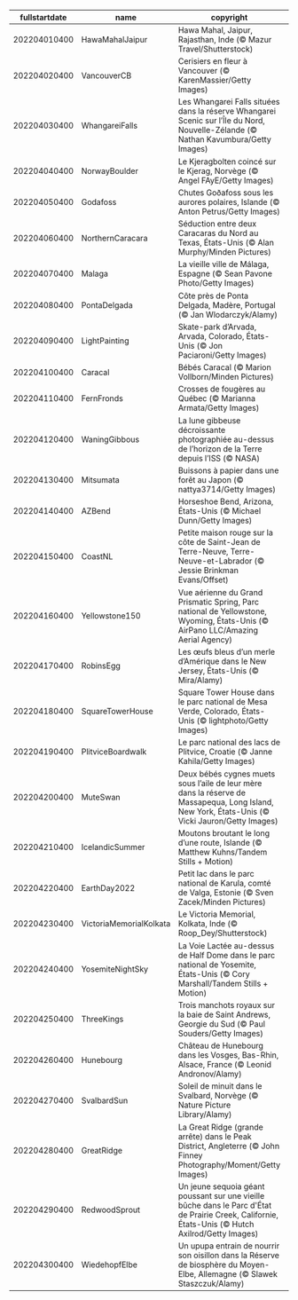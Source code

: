 |fullstartdate|name|copyright|title|image|
|--|--|--|--|--|
202204010400|HawaMahalJaipur|Hawa Mahal, Jaipur, Rajasthan, Inde (© Mazur Travel/Shutterstock)||![](/fr-CA/2022/04/202204010400HawaMahalJaipur.jpg)|
202204020400|VancouverCB|Cerisiers en fleur à Vancouver (© KarenMassier/Getty Images)||![](/fr-CA/2022/04/202204020400VancouverCB.jpg)|
202204030400|WhangareiFalls|Les Whangarei Falls situées dans la réserve Whangarei Scenic sur l’Île du Nord, Nouvelle-Zélande (© Nathan Kavumbura/Getty Images)||![](/fr-CA/2022/04/202204030400WhangareiFalls.jpg)|
202204040400|NorwayBoulder|Le Kjeragbolten coincé sur le Kjerag, Norvège (© Angel FAyE/Getty Images)||![](/fr-CA/2022/04/202204040400NorwayBoulder.jpg)|
202204050400|Godafoss|Chutes Goðafoss sous les aurores polaires, Islande (© Anton Petrus/Getty Images)||![](/fr-CA/2022/04/202204050400Godafoss.jpg)|
202204060400|NorthernCaracara|Séduction entre deux Caracaras du Nord au Texas, États-Unis (© Alan Murphy/Minden Pictures)||![](/fr-CA/2022/04/202204060400NorthernCaracara.jpg)|
202204070400|Malaga|La vieille ville de Málaga, Espagne (© Sean Pavone Photo/Getty Images)||![](/fr-CA/2022/04/202204070400Malaga.jpg)|
202204080400|PontaDelgada|Côte près de Ponta Delgada, Madère, Portugal (© Jan Wlodarczyk/Alamy)||![](/fr-CA/2022/04/202204080400PontaDelgada.jpg)|
202204090400|LightPainting|Skate-park d’Arvada, Arvada, Colorado, États-Unis (© Jon Paciaroni/Getty Images)||![](/fr-CA/2022/04/202204090400LightPainting.jpg)|
202204100400|Caracal|Bébés Caracal (© Marion Vollborn/Minden Pictures)||![](/fr-CA/2022/04/202204100400Caracal.jpg)|
202204110400|FernFronds|Crosses de fougères au Québec (© Marianna Armata/Getty Images)||![](/fr-CA/2022/04/202204110400FernFronds.jpg)|
202204120400|WaningGibbous|La lune gibbeuse décroissante photographiée au-dessus de l’horizon de la Terre depuis l’ISS (© NASA)||![](/fr-CA/2022/04/202204120400WaningGibbous.jpg)|
202204130400|Mitsumata|Buissons à papier dans une forêt au Japon (© nattya3714/Getty Images)||![](/fr-CA/2022/04/202204130400Mitsumata.jpg)|
202204140400|AZBend|Horseshoe Bend, Arizona, États-Unis (© Michael Dunn/Getty Images)||![](/fr-CA/2022/04/202204140400AZBend.jpg)|
202204150400|CoastNL|Petite maison rouge sur la côte de Saint-Jean de Terre-Neuve, Terre-Neuve-et-Labrador (© Jessie Brinkman Evans/Offset)||![](/fr-CA/2022/04/202204150400CoastNL.jpg)|
202204160400|Yellowstone150|Vue aérienne du Grand Prismatic Spring, Parc national de Yellowstone, Wyoming, États-Unis (© AirPano LLC/Amazing Aerial Agency)||![](/fr-CA/2022/04/202204160400Yellowstone150.jpg)|
202204170400|RobinsEgg|Les œufs bleus d’un merle d’Amérique dans le New Jersey, États-Unis (© Mira/Alamy)||![](/fr-CA/2022/04/202204170400RobinsEgg.jpg)|
202204180400|SquareTowerHouse|Square Tower House dans le parc national de Mesa Verde, Colorado, États-Unis (© lightphoto/Getty Images)||![](/fr-CA/2022/04/202204180400SquareTowerHouse.jpg)|
202204190400|PlitviceBoardwalk|Le parc national des lacs de Plitvice, Croatie (© Janne Kahila/Getty Images)||![](/fr-CA/2022/04/202204190400PlitviceBoardwalk.jpg)|
202204200400|MuteSwan|Deux bébés cygnes muets sous l’aile de leur mère dans la réserve de Massapequa, Long Island, New York, États-Unis (© Vicki Jauron/Getty Images)||![](/fr-CA/2022/04/202204200400MuteSwan.jpg)|
202204210400|IcelandicSummer|Moutons broutant le long d’une route, Islande (© Matthew Kuhns/Tandem Stills + Motion)||![](/fr-CA/2022/04/202204210400IcelandicSummer.jpg)|
202204220400|EarthDay2022|Petit lac dans le parc national de Karula, comté de Valga, Estonie (© Sven Zacek/Minden Pictures)||![](/fr-CA/2022/04/202204220400EarthDay2022.jpg)|
202204230400|VictoriaMemorialKolkata|Le Victoria Memorial, Kolkata, Inde (© Roop_Dey/Shutterstock)||![](/fr-CA/2022/04/202204230400VictoriaMemorialKolkata.jpg)|
202204240400|YosemiteNightSky|La Voie Lactée au-dessus de Half Dome dans le parc national de Yosemite, États-Unis (© Cory Marshall/Tandem Stills + Motion)||![](/fr-CA/2022/04/202204240400YosemiteNightSky.jpg)|
202204250400|ThreeKings|Trois manchots royaux sur la baie de Saint Andrews, Georgie du Sud (© Paul Souders/Getty Images)||![](/fr-CA/2022/04/202204250400ThreeKings.jpg)|
202204260400|Hunebourg|Château de Hunebourg dans les Vosges, Bas-Rhin, Alsace, France (© Leonid Andronov/Alamy)||![](/fr-CA/2022/04/202204260400Hunebourg.jpg)|
202204270400|SvalbardSun|Soleil de minuit dans le Svalbard, Norvège (© Nature Picture Library/Alamy)|Information|![](/fr-CA/2022/04/202204270400SvalbardSun.jpg)|
202204280400|GreatRidge|La Great Ridge (grande arrête) dans le Peak District, Angleterre (© John Finney Photography/Moment/Getty Images)|Information|![](/fr-CA/2022/04/202204280400GreatRidge.jpg)|
202204290400|RedwoodSprout|Un jeune sequoia géant poussant sur une vieille bûche dans le Parc d'État de Prairie Creek, Californie, États-Unis (© Hutch Axilrod/Getty Images)|Information|![](/fr-CA/2022/04/202204290400RedwoodSprout.jpg)|
202204300400|WiedehopfElbe|Un upupa entrain de nourrir son oisillon dans la Réserve de biosphère du Moyen-Elbe, Allemagne (© Slawek Staszczuk/Alamy)|Information|![](/fr-CA/2022/04/202204300400WiedehopfElbe.jpg)|
